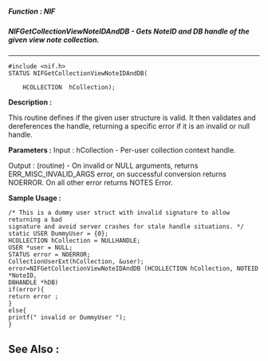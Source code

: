 ##### Function : NIF
##### NIFGetCollectionViewNoteIDAndDB - Gets NoteID and DB handle of the given view note collection.
---
```
#include <nif.h>
STATUS NIFGetCollectionViewNoteIDAndDB(

	HCOLLECTION  hCollection);
```
**Description :**

This routine defines if the given user structure is valid. It then validates 
and dereferences the handle, returning a specific error if it is an invalid or 
null handle.

**Parameters :**
Input :
hCollection  -  Per-user collection context handle.

Output :
(routine)  -  On invalid or NULL arguments, returns ERR_MISC_INVALID_ARGS error, on successful conversion returns NOERROR. On all other error returns NOTES Error.  



**Sample Usage :**
```
/* This is a dummy user struct with invalid signature to allow returning a bad 
signature and avoid server crashes for stale handle situations. */
static USER DummyUser = {0};
HCOLLECTION hCollection = NULLHANDLE;
USER *user = NULL;
STATUS error = NOERROR;
CollectionUserExt(hCollection, &user);
error=NIFGetCollectionViewNoteIDAndDB (HCOLLECTION hCollection, NOTEID *NoteID, 
DBHANDLE *hDB)
if(error){
return error ;
}
else{
printf(" invalid or DummyUser ");
}
```
**See Also :**
---
